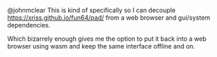 @johnmclear This is kind of specifically so I can decouple https://xriss.github.io/fun64/pad/ from a web browser and gui/system dependencies.

Which bizarrely enough gives me the option to put it back into a web browser using wasm and keep the same interface offline and on.